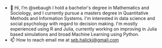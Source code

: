 - 👋 Hi, I’m @sebaugh I hold a bachelor's degree in Mathematics and Sociology, and I currently pursue a masters degree in Quantitative Methods and Information Systems. I'm interested in data science and social psychology with regard to decision making. I'm mostly experienced using R and Julia, currently working on improving in Julia based simulations and broad Machine Learning using Python.
- 📫 How to reach email me at seb.halicki@gmail.com

<!---
sebaugh/sebaugh is a ✨ special ✨ repository because its `README.md` (this file) appears on your GitHub profile.
You can click the Preview link to take a look at your changes.
--->

